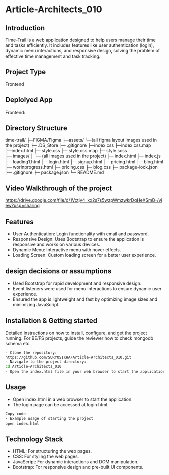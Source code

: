 # Article-Architects_010

## Introduction
Time-Trail is a web application designed to help users manage their time and tasks efficiently. It includes features like user authentication (login), dynamic menu interactions, and responsive design, solving the problem of effective time management and task tracking.

## Project Type
Frontend 

## Deplolyed App
Frontend: 

## Directory Structure
time-trail/
├─FIGMA/Figma
       ├─assets/
           └─(all figma layout images used in the project)
       ├─ .DS_Store
       ├─ .gitignore
       ├─index.css
       ├─index.css.map
       ├─index.html
       ├─ style.css
       ├─ style.css.map
       ├─ style.scss          
├─ images/
│  └─ (all images used in the project)
├─ index.html
├─ index.js
├─ loading1.html
├─ login.html
├─ signup.html
├─ pricing.html
├─ blog.html
├─ worinprogress.html
├─ pricing.css
├─ blog.css
├─ package-lock.json
├─ .gitignore
├─ package.json
└─ README.md

## Video Walkthrough of the project
https://drive.google.com/file/d/1Vctjv4_xx2s7s5wzpWmzwkrDqHeXSmB-/view?usp=sharing 

## Features
- User Authentication: Login functionality with email and password.
- Responsive Design: Uses Bootstrap to ensure the application is responsive and works on various devices.
- Dynamic Menu: Interactive menu with hover effects.
- Loading Screen: Custom loading screen for a better user experience.

## design decisions or assumptions
- Used Bootstrap for rapid development and responsive design.
- Event listeners were used for menu interactions to ensure dynamic user experience.
- Ensured the app is lightweight and fast by optimizing image sizes and minimizing JavaScript.

## Installation & Getting started
Detailed instructions on how to install, configure, and get the project running. For BE/FS projects, guide the reviewer how to check mongodb schema etc.

```bash
- Clone the repository:
https://github.com/SURYOSIKHA/Article-Architects_010.git
- Navigate to the project directory:
cd Article-Architects_010
- Open the index.html file in your web browser to start the application.
```

## Usage
- Open index.html in a web browser to start the application.
- The login page can be accessed at login.html.
```bash
Copy code
- Example usage of starting the project
open index.html
```

## Technology Stack

- HTML: For structuring the web pages.
- CSS: For styling the web pages.
- JavaScript: For dynamic interactions and DOM manipulation.
- Bootstrap: For responsive design and pre-built UI components.
